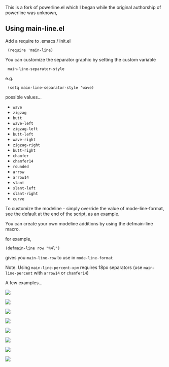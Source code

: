 This is a fork of powerline.el which I began while the original
authorship of powerline was unknown,

## Using main-line.el

Add a require to .emacs / init.el

     (require 'main-line)

You can customize the separator graphic by setting the custom variable

     main-line-separator-style
     
e.g.

     (setq main-line-separator-style 'wave)

possible values...

- `wave`
- `zigzag`
- `butt`
- `wave-left`
- `zigzag-left`
- `butt-left`
- `wave-right`
- `zigzag-right`
- `butt-right`
- `chamfer`
- `chamfer14`
- `rounded`
- `arrow`
- `arrow14`
- `slant`
- `slant-left`
- `slant-right`
- `curve`

To customize the modeline - simply override the value of mode-line-format,
see the default at the end of the script, as an example.

You can create your own modeline additions by using the defmain-line macro.

for example,

    (defmain-line row "%4l")

gives you `main-line-row` to use in `mode-line-format`

Note. Using `main-line-percent-xpm` requires 18px separators (use
`main-line-percent` with `arrow14` or `chamfer14`)

A few examples...

![](https://raw.github.com/jasonm23/emacs-mainline/master/emacs-main-line-wave.png)

![](https://raw.github.com/jasonm23/emacs-mainline/master/emacs-main-line-zigzag.png)

![](https://raw.github.com/jasonm23/emacs-mainline/master/emacs-main-line-butt.png)

![](https://raw.github.com/jasonm23/emacs-mainline/master/emacs-main-line-curve.png)

![](https://raw.github.com/jasonm23/emacs-mainline/master/emacs-main-line-chamfer.png)

![](https://raw.github.com/jasonm23/emacs-mainline/master/emacs-main-line-rounded.png)

![](https://raw.github.com/jasonm23/emacs-mainline/master/emacs-main-line-slant.png)

![](https://raw.github.com/jasonm23/emacs-mainline/master/emacs-main-line-arrow.png)



